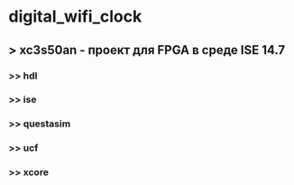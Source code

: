 # digital_wifi_clock
## > xc3s50an - проект для FPGA в среде ISE 14.7
### >> hdl
### >> ise
### >> questasim
### >> ucf
### >> xcore
